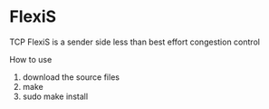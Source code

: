 # FlexiS
TCP FlexiS is a sender side less than best effort congestion control

How to use
1. download the source files
2. make
3. sudo make install
